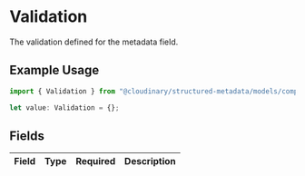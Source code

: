 # Validation

The validation defined for the metadata field.

## Example Usage

```typescript
import { Validation } from "@cloudinary/structured-metadata/models/components";

let value: Validation = {};
```

## Fields

| Field       | Type        | Required    | Description |
| ----------- | ----------- | ----------- | ----------- |